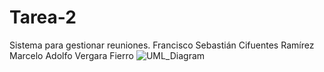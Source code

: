# Tarea-2
Sistema para gestionar reuniones.
Francisco Sebastián Cifuentes Ramírez
Marcelo Adolfo Vergara Fierro
![UML_Diagram](https://github.com/MVergar4/Tarea-2/assets/167582843/b04ea4f7-edcc-4866-b9d5-6e0f350e1230)
